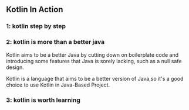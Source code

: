 ##   Kotlin In Action
###  1:  kotlin step by step

###  2:  kotlin is more than a better java
Kotlin aims to be a better Java by cutting down on boilerplate code and introducing some features that Java is sorely lacking, such as a null safe design.

Kotlin is a language that aims to be a better version of Java,so it's a good choice to use Kotlin in Java-Based Project.

###  3:  kotlin is worth learning
